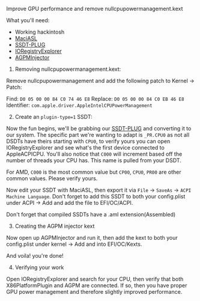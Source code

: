 Improve GPU performance and remove nullcpupowermanagement.kext

What you'll need:

* Working hackintosh
* [MaciASL](https://github.com/acidanthera/MaciASL/releases)
* [SSDT-PLUG](https://github.com/acidanthera/OpenCorePkg/blob/master/Docs/AcpiSamples/SSDT-PLUG.dsl)
* [IORegistryExplorer](https://github.com/toleda/audio_ALCInjection/blob/master/IORegistryExplorer_v2.1.zip)
* [AGPMInjector](https://github.com/Pavo-IM/AGPMInjector/releases)


1. Removing nullcpupowermanagement.kext: 


Remove nullcpupowermanagement and add the following patch to Kernel -> Patch:

Find: `D0 05 00 00 84 C0 74 46 E8`
Replace: `D0 05 00 00 84 C0 EB 46 E8`
Identifier: `com.apple.driver.AppleIntelCPUPowerManagement`

2. Create an `plugin-type=1` SSDT:

Now the fun begins, we'll be grabbing our [SSDT-PLUG](https://github.com/acidanthera/OpenCorePkg/blob/master/Docs/AcpiSamples/SSDT-PLUG.dsl) and converting it to our system. The specific part we're wanting to adapt is `_PR.CPU0` as not all DSDTs have theirs starting with `CPU0`, to verify yours you can open IORegistryExplorer and see what's the first device connected to AppleACPICPU. You'll also notice that `C000` will increment based off the number of threads your CPU has. This name is pulled from your DSDT.

For AMD, `C000` is the most common value but `CP00`, `CPU0`, `PR00` are other common values. Please verify yours.

Now edit your SSDT with MaciASL, then export it via `File` -> `SaveAs` -> `ACPI Machine Language`. Don't forget to add this SSDT to both your config.plist under ACPI -> Add and add the file to EFI/OC/ACPI.

Don't forget that compiled SSDTs have a .aml extension(Assembled)

3. Creating the AGPM injector kext

Now open up AGPMInjector and run it, then add the kext to both your config.plist under kernel -> Add and into EFI/OC/Kexts.

And voila! you're done!

4. Verifying your work

Open IORegistryExplorer and search for your CPU, then verify that both X86PlatformPlugin and AGPM are connected. If so, then you have proper GPU power management and therefore slightly improved performance.



